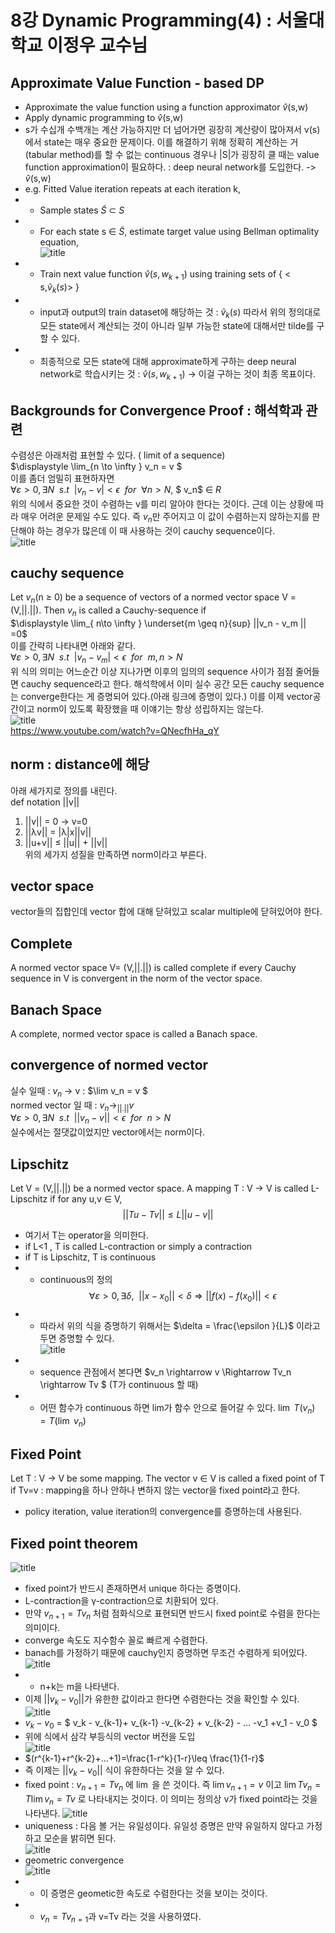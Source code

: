 # 8강 Dynamic Programming(4) : 서울대학교 이정우 교수님

## Approximate Value Function - based DP
- Approximate the value function using a function approximator $\widehat{v}$(s,w)
- Apply dynamic programming to $\widehat{v}$(s,w)
- s가 수십개 수백개는 계산 가능하지만 더 넘어가면 굉장히 계산량이 많아져서 v(s)에서 state는 매우 중요한 문제이다. 이를 해결하기 위해 정확히 계산하는 거(tabular method)를 할 수 없는 continuous 경우나 |S|가 굉장히 클 때는 value function approximation이 필요하다. : deep neural network를 도입한다. ->  $\widehat{v}$(s,w)
- e.g. Fitted Value iteration repeats at each iteration k,
- - Sample states $\widetilde{S}$ $\subset$ $S$
- - For each state s &in; $\widetilde{S}$, estimate target value using Bellman optimality equation,  
![title](./img/45_approximate.PNG) 
- - Train next value function $\widehat{v}(s,w_{k+1})$ using training sets of { < s,$\widetilde{v}_k(s)$> }
- - input과 output의 train dataset에 해당하는 것 : $\widetilde{v}_k(s)$ 따라서 위의 정의대로 모든 state에서 계산되는 것이 아니라 일부 가능한 state에 대해서만 tilde를 구할 수 있다.
- - 최종적으로 모든 state에 대해 approximate하게 구하는 deep neural network로 학습시키는 것 : $\widehat{v}(s,w_{k+1})$ -> 이걸 구하는 것이 최종 목표이다.

## Backgrounds for Convergence Proof : 해석학과 관련 
수렴성은 아래처럼 표현할 수 있다.  ( limit of a sequence)  
$\displaystyle \lim_{n \to \infty } v_n = v $  
이를 좀더 엄밀히 표현하자면  
$\forall\varepsilon >0 , \exists N~~s.t~~|v_n - v|<\epsilon~~for~~\forall n > N$, $ v_n$ &in; $R$  
위의 식에서 중요한 것이 수렴하는 v를 미리 알아야 한다는 것이다. 근데 이는 상황에 따라 매우 어려운 문제일 수도 있다. 즉 $v_n$만 주어지고 이 값이 수렴하는지 않하는지를 판단해야 하는 경우가 많은데 이 때 사용하는 것이 cauchy sequence이다.   
![title](./img/87_def.PNG) 


## cauchy sequence
Let $v_n$(n &geq; 0) be a sequence of vectors of a normed vector space V = (V,||.||). Then $v_n$ is called a Cauchy-sequence if   
$\displaystyle \lim_{ n\to \infty } \underset{m \geq n}{sup} ||v_n - v_m || =0$  
이를 간략히 나타내면 아래와 같다.  
$\forall\varepsilon >0 , \exists N~~s.t~~|v_n - v_m|<\epsilon~~for~~ m,n > N$  
위 식의 의미는 어느순간 이상 지나가면 이후의 임의의 sequence 사이가 점점 줄어들면 cauchy sequence라고 한다. 해석학에서 이미 실수 공간 모든 cauchy sequence는 converge한다는 게 증명되어 있다.(아래 링크에 증명이 있다.) 이를 이제 vector공간이고 norm이 있도록 확장했을 때 이얘기는 항상 성립하지는 않는다.  
![title](./img/47_convergence.PNG)  
https://www.youtube.com/watch?v=QNecfhHa_qY


## norm : distance에 해당
아래 세가지로 정의를 내린다.  
def notation ||v||
1. ||v|| = 0 -> v=0
2. ||&lambda;v|| = |&lambda;|x||v||
3. ||u+v|| &leq; ||u|| + ||v||  
위의 세가지 성질을 만족하면 norm이라고 부른다.

## vector space
vector들의 집합인데 vector 합에 대해 닫혀있고 scalar multiple에 닫혀있어야 한다. 

##  Complete
A normed vector space V= (V,||.||) is called complete if every Cauchy sequence in V is convergent in the norm of the vector space.

## Banach Space
A complete, normed vector space is called a Banach space.

## convergence of normed vector 
실수 일때 : $v_n$ -> v : $\lim v_n = v $  
normed vector 일 때 : $v_n \rightarrow_{||.||}{v}$  
$\forall\varepsilon >0 , \exists N~~s.t~~||v_n - v||<\epsilon~~for~~ n > N$  
실수에서는 절댓값이었지만 vector에서는 norm이다.

## Lipschitz
Let V = (V,||.||) be a normed vector space. A mapping T : V -> V is called L-Lipschitz if for any u,v &in; V,
$$||Tu-Tv|| \leq L||u-v|| $$
- 여기서 T는 operator을 의미한다.
- if L<1 , T is called L-contraction or simply a contraction
- if T is Lipschitz, T is continuous 
- - continuous의 정의 
$$\forall\varepsilon >0 , \exists \delta,~~||x-x_0||<\delta \Rightarrow ||f(x) - f(x_0)||<\epsilon$$  
- - 따라서 위의 식을 증명하기 위해서는 $\delta = \frac{\epsilon }{L}$ 이라고 두면 증명할 수 있다.  
![title](./img/48_convergence.PNG)  
- - sequence 관점에서 본다면 $v_n \rightarrow  v \Rightarrow Tv_n \rightarrow Tv $ (T가 continuous 할 때) 
- - 어떤 함수가 continuous 하면 lim가 함수 안으로 들어갈 수 있다. $\lim~T(v_n) = T(\lim~v_n)$

## Fixed Point
Let T : V $\rightarrow$ V be some mapping. The vector v &in; V is called a fixed point of T if Tv=v : mapping을 하나 안하나 변하지 않는 vector을 fixed point라고 한다.
- policy iteration, value iteration의 convergence를 증명하는데 사용된다.

## Fixed point theorem
![title](./img/53_fixed.PNG)  
- fixed point가 반드시 존재하면서 unique 하다는 증명이다.
- L-contraction을 &gamma;-contraction으로 치환되어 있다. 
- 만약 $v_{n+1} =Tv_n$ 처럼 점화식으로 표현되면 반드시 fixed point로 수렴을 한다는 의미이다.
- converge 속도도 지수함수 꼴로 빠르게 수렴한다.
- banach를 가정하기 때문에 cauchy인지 증명하면 무조건 수렴하게 되어있다.
![title](./img/54_fixed.PNG)  
- - n+k는 m을 나타낸다.
- 이제 ||$v_k - v_0$||가 유한한 값이라고 한다면 수렴한다는 것을 확인할 수 있다.  
![title](./img/55_fixed.PNG)  
- $v_k -v_0$ = $ v_k - v_{k-1}+ v_{k-1} -v_{k-2} + v_{k-2} - ... -v_1 +v_1 - v_0 $
- 위에 식에서 삼각 부등식의 vector 버전을 도입  
![title](./img/51_fixed.PNG)  
- $(r^{k-1}+r^{k-2}+...+1)=\frac{1-r^k}{1-r}\leq \frac{1}{1-r}$
- 즉 이제는 ||$v_k-v_0$|| 식이 유한하다는 것을 알 수 있다.
- fixed point : $v_{n+1} = Tv_n$ 에 $\lim$ 을 쓴 것이다. 즉 $\lim v_{n+1} =v$ 이고 $\lim Tv_{n} =T\lim v_n = Tv$ 로 나타내지는 것이다. 이 의미는 정의상 v가 fixed point라는 것을 나타낸다.
![title](./img/56_fixed.PNG)  
- uniqueness : 다음 볼 거는 유일성이다. 유일성 증명은 만약 유일하지 않다고 가정하고 모순을 밝히면 된다.  
![title](./img/57_fixed.PNG)  
- geometric convergence  
![title](./img/52_fixed.PNG)  
- - 이 증명은 geometic한 속도로 수렴한다는 것을 보이는 것이다. 
- - $v_n = Tv_{n=1}$과  v=Tv 라는 것을 사용하였다.